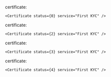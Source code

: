 certificate:

    <Certificate status={0} service="First KYC" />

certificate:

    <Certificate status={2} service="First KYC" />

certificate:

    <Certificate status={3} service="First KYC" />

certificate:

    <Certificate status={4} service="First KYC" />
